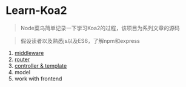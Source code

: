 # Learn-Koa2

> Node菜鸟简单记录一下学习Koa2的过程，该项目为系列文章的源码

> 假设读者以及熟悉js以及ES6，了解npm和express

1. [middleware](https://github.com/ecmadao/Coding-Guide/blob/master/Notes/NodeJS/KOA/learn%20koa2--middleware.md)
2. [router](https://github.com/ecmadao/Coding-Guide/blob/master/Notes/NodeJS/KOA/learn%20koa2--router.md)
3. [controller & template](https://github.com/ecmadao/Coding-Guide/blob/master/Notes/NodeJS/KOA/learn%20koa2--controller%20%26%20template.md)
4. model
5. work with frontend
